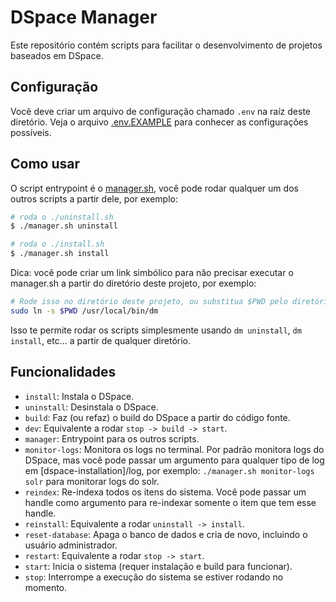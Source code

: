 # DSpace Manager

Este repositório contém scripts para facilitar o desenvolvimento de projetos
baseados em DSpace.

## Configuração

Você deve criar um arquivo de configuração chamado `.env` na raíz deste
diretório. Veja o arquivo [.env.EXAMPLE](./.env.EXAMPLE) para conhecer as
configurações possíveis.

## Como usar

O script entrypoint é o [manager.sh](./manager.sh), você pode rodar qualquer um
dos outros scripts a partir dele, por exemplo:

```sh
# roda o ./uninstall.sh
$ ./manager.sh uninstall

# roda o ./install.sh
$ ./manager.sh install
```

Dica: você pode criar um link simbólico para não precisar executar o manager.sh
a partir do diretório deste projeto, por exemplo:

```sh
# Rode isso no diretório deste projeto, ou substitua $PWD pelo diretório correto.
sudo ln -s $PWD /usr/local/bin/dm
```

Isso te permite rodar os scripts simplesmente usando `dm uninstall`, `dm
install`, etc... a partir de qualquer diretório.

## Funcionalidades

- `install`: Instala o DSpace.
- `uninstall`: Desinstala o DSpace.
- `build`: Faz (ou refaz) o build do DSpace a partir do código fonte.
- `dev`: Equivalente a rodar `stop -> build -> start`.
- `manager`: Entrypoint para os outros scripts.
- `monitor-logs`: Monitora os logs no terminal. Por padrão monitora logs do
  DSpace, mas você pode passar um argumento para qualquer tipo de log em
  [dspace-installation]/log, por exemplo: `./manager.sh monitor-logs solr` para
  monitorar logs do solr.
- `reindex`: Re-indexa todos os itens do sistema. Você pode passar um handle como
  argumento para re-indexar somente o item que tem esse handle.
- `reinstall`: Equivalente a rodar `uninstall -> install`.
- `reset-database`: Apaga o banco de dados e cria de novo, incluindo o usuário administrador.
- `restart`: Equivalente a rodar `stop -> start`.
- `start`: Inicia o sistema (requer instalação e build para funcionar).
- `stop`: Interrompe a execução do sistema se estiver rodando no momento.
